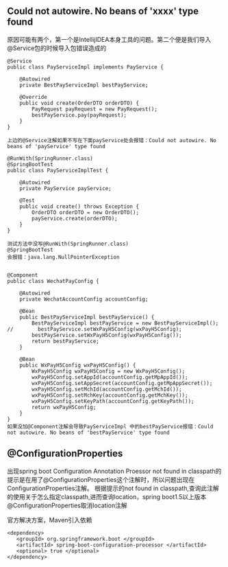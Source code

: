 ## Could not autowire. No beans of 'xxxx' type found
原因可能有两个，第一个是IntellijIDEA本身工具的问题。第二个便是我们导入@Service包的时候导入包错误造成的

```
@Service
public class PayServiceImpl implements PayService {

    @Autowired
    private BestPayServiceImpl bestPayService;

    @Override
    public void create(OrderDTO orderDTO) {
        PayRequest payRequest = new PayRequest();
        bestPayService.pay(payRequest);
    }
}

上边的@Service注解如果不写在下面payService处会报错：Could not autowire. No beans of 'payService' type found

@RunWith(SpringRunner.class)
@SpringBootTest
public class PayServiceImplTest {

    @Autowired
    private PayService payService;

    @Test
    public void create() throws Exception {
        OrderDTO orderDTO = new OrderDTO();
        payService.create(orderDTO);
    }
}

测试方法中没写@RunWith(SpringRunner.class)
@SpringBootTest
会报错：java.lang.NullPointerException


@Component
public class WechatPayConfig {

    @Autowired
    private WechatAccountConfig accountConfig;

    @Bean
    public BestPayServiceImpl bestPayService() {
        BestPayServiceImpl bestPayService = new BestPayServiceImpl();
//        bestPayService.setWxPayH5Config(wxPayH5Config);
        bestPayService.setWxPayH5Config(wxPayH5Config());
        return bestPayService;
    }

    @Bean
    public WxPayH5Config wxPayH5Config() {
        WxPayH5Config wxPayH5Config = new WxPayH5Config();
        wxPayH5Config.setAppId(accountConfig.getMpAppId());
        wxPayH5Config.setAppSecret(accountConfig.getMpAppSecret());
        wxPayH5Config.setMchId(accountConfig.getMchId());
        wxPayH5Config.setMchKey(accountConfig.getMchKey());
        wxPayH5Config.setKeyPath(accountConfig.getKeyPath());
        return wxPayH5Config;
    }
}
如果没加@Component注解会导致PayServiceImpl 中的bestPayService报错：Could not autowire. No beans of 'bestPayService' type found
```

## @ConfigurationProperties
出现spring boot Configuration Annotation Proessor not found in classpath的提示是在用了@ConfigurationProperties这个注解时，所以问题出现在ConfigurationProperties注解。
根据提示的not found in classpath,查询此注解的使用关于怎么指定classpath,进而查询location，spring boot1.5以上版本@ConfigurationProperties取消location注解

官方解决方案，Maven引入依赖
```
<dependency>
   <groupId> org.springframework.boot </groupId>
   <artifactId> spring-boot-configuration-processor </artifactId>
   <optional> true </optional>
</dependency>
```

